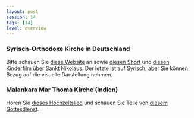 ```yaml
---
layout: post
session: 14
tags: [14]
level: overview
---
```


### Syrisch-Orthodoxe Kirche in Deutschland

Bitte schauen Sie [diese Website](http://syrisch-orthodox.org/) an sowie [diesen Short](https://www.youtube.com/shorts/H8Yviq6Lumw) und [diesen Kinderfilm über Sankt Nikolaus](https://www.youtube.com/watch?v=Jn-6ofjagiY). Der letzte ist auf Syrisch, aber Sie können Bezug auf die visuelle Darstellung nehmen.

### Malankara Mar Thoma Kirche (Indien)

Hören Sie [dieses Hochzeitslied](https://www.youtube.com/watch?v=SJ4e0ygjYE4) und schauen Sie Teile von [diesem Gottesdienst](https://www.youtube.com/watch?v=XjOVRAKBy3M).